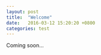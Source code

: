 ```yaml
---
layout: post
title:  "Welcome"
date:   2016-03-12 15:20:20 +0800
categories: test
---
```

Coming soon...